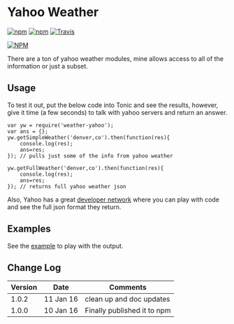 # Yahoo Weather

[![npm](https://img.shields.io/npm/v/weather-yahoo.svg)](https://github.com/walchko/weather-yahoo)
[![npm](https://img.shields.io/npm/l/weather-yahoo.svg)](https://github.com/walchko/weather-yahoo)
[![Travis](https://img.shields.io/travis/walchko/weather-yahoo.svg)](https://travis-ci.org/walchko/yahoo-weather)

[![NPM](https://nodei.co/npm/weather-yahoo.png)](https://nodei.co/npm/weather-yahoo/)

There are a ton of yahoo weather modules, mine allows access to all of the information or 
just a subset.

## Usage

To test it out, put the below code into Tonic and see the results, however, give it time 
(a few seconds) to talk with yahoo servers and return an answer.

    var yw = require('weather-yahoo');
    var ans = {};
    yw.getSimpleWeather('denver,co').then(function(res){
        console.log(res);
        ans=res;
    }); // pulls just some of the info from yahoo weather
    
    yw.getFullWeather('denver,co').then(function(res){
        console.log(res);
        ans=res;
    }); // returns full yahoo weather json

Also, Yahoo has a great [developer network](https://developer.yahoo.com/weather/) where you
can play with code and see the full json format they return.

## Examples

See the [example](https://github.com/walchko/yahoo-weather/blob/master/example/example.js) 
to play with the output.

## Change Log 

| Version | Date     | Comments |
|---------|----------|----------|
| 1.0.2   | 11 Jan 16| clean up and doc updates |
| 1.0.0   | 10 Jan 16| Finally published it to npm | 
